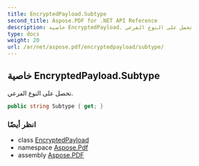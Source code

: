 ```yaml
---
title: EncryptedPayload.Subtype
second_title: Aspose.PDF for .NET API Reference
description: خاصية EncryptedPayload. تحصل على النوع الفرعي
type: docs
weight: 20
url: /ar/net/aspose.pdf/encryptedpayload/subtype/
---
```

## خاصية EncryptedPayload.Subtype

تحصل على النوع الفرعي.

```csharp
public string Subtype { get; }
```

### انظر أيضًا

* class [EncryptedPayload](../)
* namespace [Aspose.Pdf](../../../aspose.pdf/)
* assembly [Aspose.PDF](../../../)
